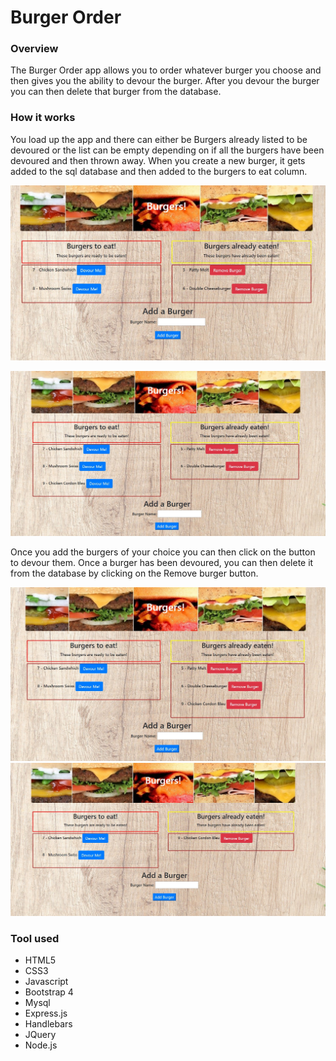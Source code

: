 # Burger Order

### Overview

<p>The Burger Order app allows you to order whatever burger you choose and then gives you the ability to devour the burger. After you devour the burger you can then delete that burger from the database.</p>


### How it works

<p>You load up the app and there can either be Burgers already listed to be devoured or the list can be empty depending on if all the burgers have been devoured and then thrown away. When you create a new burger, it gets added to the sql database and then added to the burgers to eat column.</p>

![Burger](public/assets/images/burger1.jpg)

![Burger](public/assets/images/burger2.jpg)

<p>Once you add the burgers of your choice you can then click on the button to devour them. Once a burger has been devoured, you can then delete it from the database by clicking on the Remove burger button.</p>

![Burger](public/assets/images/burger3.jpg)
![Burger](public/assets/images/burger4.jpg)


### Tool used

* HTML5
* CSS3
* Javascript
* Bootstrap 4
* Mysql
* Express.js
* Handlebars
* JQuery
* Node.js